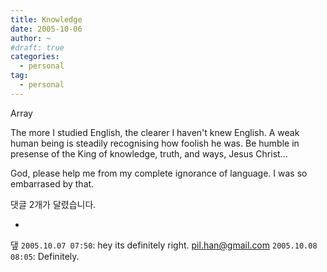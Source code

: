 ```yaml
---
title: Knowledge
date: 2005-10-06
author: ~
#draft: true
categories:
  - personal
tag:
  - personal
---
```




Array

The more I studied English, the clearer I haven't knew English.
A weak human being is steadily recognising how foolish he was.
Be humble in presense of the King of knowledge, truth, and ways, Jesus Christ...

God, please help me from my complete ignorance of language.
I was so embarrased by that.


 댓글  2개가 달렸습니다.

- 
 &#45850; `2005.10.07 07:50`: 
hey its definitely right.
 pil.han@gmail.com `2005.10.08 08:05`: 
Definitely.




